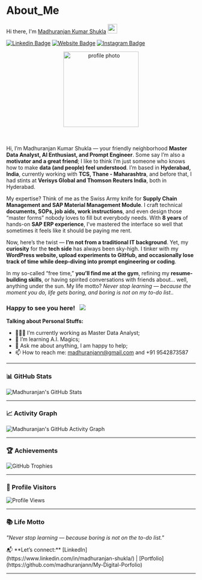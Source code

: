 # About_Me

<p>Hi there, I'm <a href="https://skst.in" target="_blank">Madhuranjan Kumar Shukla</a> <img src="https://media.giphy.com/media/hvRJCLFzcasrR4ia7z/giphy.gif" width="25px">

[![Linkedin Badge](https://img.shields.io/badge/-LinkedIn-0e76a8?style=flat-square&logo=Linkedin&logoColor=white)](https://www.linkedin.com/in/madhuranjan-shukla/)
[![Website Badge](https://img.shields.io/badge/Website-3b5998?style=flat-square&logo=google-chrome&logoColor=white)](https://wordpress.com/home/wantitgetitt.wordpress.com)
[![Instagram Badge](https://img.shields.io/badge/-Instagram-e4405f?style=flat-square&logo=Instagram&logoColor=white)](https://www.instagram.com/hnji.shuklaji/)
</p>
<p style="text-align: center;">
  <img src="https://github.com/madhuranjann-cyber7/My-Digital-Port-Folio/blob/450281c117ee3cde5d50da42c29b8f59543b3703/564005cd-fcc0-4548-af25-37faf1c9fec5.jpg" alt="profile photo" width="200">
</p>

<br> </br>
 Hi, I’m Madhuranjan Kumar Shukla — your friendly neighborhood **Master Data Analyst, AI Enthusiast, and Prompt Engineer**. Some say I’m also a **motivator and a great friend**; I like to think I’m just someone who knows how to make **data (and people) feel understood**. I’m based in **Hyderabad, India**, currently working with **TCS, Thane - Maharashtra**, and before that, I had stints at **Verisys Global and Thomson Reuters India**, both in Hyderabad.

My expertise? Think of me as the Swiss Army knife for **Supply Chain Management and SAP Material Management Module**. I craft technical **documents, SOPs, job aids, work instructions**, and even design those “master forms” nobody loves to fill but everybody needs. With **8 years** of hands-on **SAP ERP experience**, I’ve mastered the interface so well that sometimes it feels like it should be paying me rent.

Now, here’s the twist — **I’m not from a traditional IT background**. Yet, my **curiosity** for the **tech side** has always been sky-high. I tinker with my **WordPress website, upload experiments to GitHub, and occasionally lose track of time while deep-diving into prompt engineering or coding**.

In my so-called “free time,” **you’ll find me at the gym**, refining my **resume-building skills**, or having spirited conversations with friends about… well, anything under the sun. My life motto? _Never stop learning — because the moment you do, life gets boring, and boring is not on my to-do list_..  

### Happy to see you here! &nbsp; ![](https://visitor-badge.glitch.me/badge?page_id=saddamskst.saddamskst)

**Talking about Personal Stuffs:**

- 👨🏻‍💻 I’m currently working as Master Data Analyst;
- 🚀 I’m learning A.I. Magics;
- 💬 Ask me about anything, I am happy to help;
- 📫 How to reach me: madhuranjann@gmail.com and +91 9542873587

---
### 📊 GitHub Stats
![Madhuranjan's GitHub Stats](https://github-readme-stats.vercel.app/api?username=Madhuranjann&show_icons=true&theme=tokyonight)  

---

### 📈 Activity Graph
![Madhuranjan's GitHub Activity Graph](https://github-readme-activity-graph.vercel.app/graph?username=Madhuranjann&theme=tokyo-night)  

---

### 🏆 Achievements
![GitHub Trophies](https://github-profile-trophy.vercel.app/?username=Madhuranjann&theme=onedark&row=1&column=6)  

---

### 👀 Profile Visitors
![Profile Views](https://komarev.com/ghpvc/?username=Madhuranjann&label=Profile%20views&color=blue&style=flat)  

---

### 📚 Life Motto
*"Never stop learning — because boring is not on the to-do list."*  
</p>
📬 **Let’s connect:** [LinkedIn] (https://www.linkedin.com/in/madhuranjan-shukla/) | [Portfolio] (https://github.com/madhuranjann/My-Digital-Porfolio) 

---
